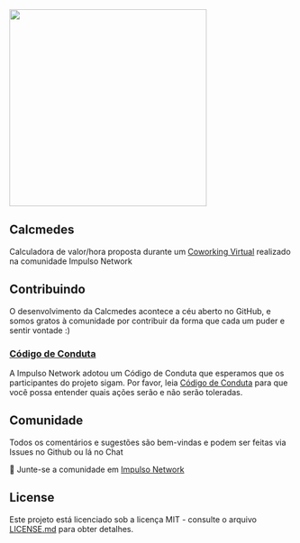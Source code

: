 <img src="https://impulso.network/assets/images/impulsonetwork-logo.svg" style="width: 350px">

## Calcmedes

Calculadora de valor/hora proposta durante um [Coworking Virtual](https://www.youtube.com/watch?v=Up2Srk1AYXg) realizado na comunidade Impulso Network

## Contribuindo

O desenvolvimento da Calcmedes acontece a céu aberto no GitHub, e somos gratos à comunidade por contribuir da forma que cada um puder e sentir vontade :)

### [Código de Conduta](https://github.com/impulsonetwork/atena/blob/master/CONTRIBUTING.md#c%C3%B3digo-de-conduta)

A Impulso Network adotou um Código de Conduta que esperamos que os participantes do projeto sigam. Por favor, leia [Código de Conduta](https://github.com/impulsonetwork/atena/blob/master/CONTRIBUTING.md#c%C3%B3digo-de-conduta) para que você possa entender quais ações serão e não serão toleradas.

## Comunidade

Todos os comentários e sugestões são bem-vindas e podem ser feitas via Issues no Github ou lá no Chat

💬 Junte-se a comunidade em [Impulso Network](https://impulso.network)

## License

Este projeto está licenciado sob a licença MIT - consulte o arquivo [LICENSE.md](LICENSE.md) para obter detalhes.
